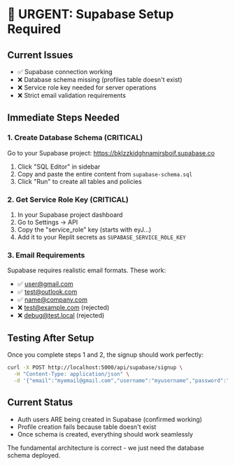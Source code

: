 # 🚨 URGENT: Supabase Setup Required

## Current Issues
- ✅ Supabase connection working
- ❌ Database schema missing (profiles table doesn't exist)
- ❌ Service role key needed for server operations
- ❌ Strict email validation requirements

## Immediate Steps Needed

### 1. Create Database Schema (CRITICAL)
Go to your Supabase project: https://bklzzkidghnamjrsboif.supabase.co
1. Click "SQL Editor" in sidebar
2. Copy and paste the entire content from `supabase-schema.sql`
3. Click "Run" to create all tables and policies

### 2. Get Service Role Key (CRITICAL)
1. In your Supabase project dashboard
2. Go to Settings → API
3. Copy the "service_role" key (starts with eyJ...)
4. Add it to your Replit secrets as `SUPABASE_SERVICE_ROLE_KEY`

### 3. Email Requirements
Supabase requires realistic email formats. These work:
- ✅ user@gmail.com
- ✅ test@outlook.com
- ✅ name@company.com
- ❌ test@example.com (rejected)
- ❌ debug@test.local (rejected)

## Testing After Setup
Once you complete steps 1 and 2, the signup should work perfectly:
```bash
curl -X POST http://localhost:5000/api/supabase/signup \
  -H "Content-Type: application/json" \
  -d '{"email":"myemail@gmail.com","username":"myusername","password":"password123"}'
```

## Current Status
- Auth users ARE being created in Supabase (confirmed working)
- Profile creation fails because table doesn't exist
- Once schema is created, everything should work seamlessly

The fundamental architecture is correct - we just need the database schema deployed.